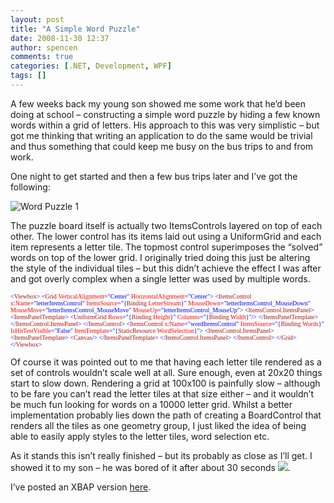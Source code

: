 ```yaml
---
layout: post
title: "A Simple Word Puzzle"
date: 2008-11-30 12:37
author: spencen
comments: true
categories: [.NET, Development, WPF]
tags: []
---
```



A few weeks back my young son showed me some work that he’d been doing at school – constructing a simple word puzzle by hiding a few known words within a grid of letters. His approach to this was very simplistic – but got me thinking that writing an application to do the same would be trivial and thus something that could keep me busy on the bus trips to and from work.
  

One night to get started and then a few bus trips later and I’ve got the following:
  

![Word Puzzle 1](http://blog.spencen.com/images/83489-72989/Word%20Puzzle%201_1.png "Word Puzzle 1") 
  

The puzzle board itself is actually two ItemsControls layered on top of each other. The lower control has its items laid out using a UniformGrid and each item represents a letter tile. The topmost control superimposes the “solved” words on top of the lower grid. I originally tried doing this just be altering the style of the individual tiles – but this didn’t achieve the effect I was after and got overly complex when a single letter was used by multiple words.
  

<font size="1"><font face="Verdana"><span style="color: rgb(163,21,21)">       </span><span style="color: rgb(0,0,255)">&lt;</span><span style="color: rgb(163,21,21)">Viewbox</span></font></font><font size="1"><font face="Verdana"><span style="color: rgb(0,0,255)">&gt;
</span><span style="color: rgb(163,21,21)">            </span><span style="color: rgb(0,0,255)">&lt;</span><span style="color: rgb(163,21,21)">Grid</span><span style="color: rgb(255,0,0)"> VerticalAlignment</span><span style="color: rgb(0,0,255)">=&quot;Center&quot;</span><span style="color: rgb(255,0,0)"> HorizontalAlignment</span></font></font><font size="1"><font face="Verdana"><span style="color: rgb(0,0,255)">=&quot;Center&quot;&gt;
</span><span style="color: rgb(163,21,21)">                </span><span style="color: rgb(0,0,255)">&lt;</span><span style="color: rgb(163,21,21)">ItemsControl</span><span style="color: rgb(255,0,0)"> x</span><span style="color: rgb(0,0,255)">:</span><span style="color: rgb(255,0,0)">Name</span><span style="color: rgb(0,0,255)">=&quot;letterItemsControl&quot;</span>
<span style="color: rgb(255,0,0)"> ItemsSource</span><span style="color: rgb(0,0,255)">=&quot;{</span><span style="color: rgb(163,21,21)">Binding</span><span style="color: rgb(255,0,0)"> LetterStream</span><span style="color: rgb(0,0,255)">}&quot;</span>
<span style="color: rgb(255,0,0)"> MouseDown</span></font></font><font size="1"><font face="Verdana"><span style="color: rgb(0,0,255)">=&quot;letterItemsControl_MouseDown&quot;
</span>                             <span style="color: rgb(255,0,0)"> MouseMove</span></font></font><font size="1"><font face="Verdana"><span style="color: rgb(0,0,255)">=&quot;letterItemsControl_MouseMove&quot;
</span>                             <span style="color: rgb(255,0,0)"> MouseUp</span></font></font><font size="1"><font face="Verdana"><span style="color: rgb(0,0,255)">=&quot;letterItemsControl_MouseUp&quot;&gt;
</span><span style="color: rgb(163,21,21)">                    </span><span style="color: rgb(0,0,255)">&lt;</span><span style="color: rgb(163,21,21)">ItemsControl.ItemsPanel</span></font></font><font size="1"><font face="Verdana"><span style="color: rgb(0,0,255)">&gt;
</span><span style="color: rgb(163,21,21)">                        </span><span style="color: rgb(0,0,255)">&lt;</span><span style="color: rgb(163,21,21)">ItemsPanelTemplate</span></font></font><font size="1"><font face="Verdana"><span style="color: rgb(0,0,255)">&gt;
</span><span style="color: rgb(163,21,21)">                            </span><span style="color: rgb(0,0,255)">&lt;</span><span style="color: rgb(163,21,21)">UniformGrid</span><span style="color: rgb(255,0,0)"> Rows</span><span style="color: rgb(0,0,255)">=&quot;{</span><span style="color: rgb(163,21,21)">Binding</span><span style="color: rgb(255,0,0)"> Height</span><span style="color: rgb(0,0,255)">}&quot;</span><span style="color: rgb(255,0,0)"> Columns</span><span style="color: rgb(0,0,255)">=&quot;{</span><span style="color: rgb(163,21,21)">Binding</span><span style="color: rgb(255,0,0)"> Width</span></font></font><font size="1"><font face="Verdana"><span style="color: rgb(0,0,255)">}&quot;/&gt;
</span><span style="color: rgb(163,21,21)">                        </span><span style="color: rgb(0,0,255)">&lt;/</span><span style="color: rgb(163,21,21)">ItemsPanelTemplate</span></font></font><font size="1"><font face="Verdana"><span style="color: rgb(0,0,255)">&gt;
</span><span style="color: rgb(163,21,21)">                    </span><span style="color: rgb(0,0,255)">&lt;/</span><span style="color: rgb(163,21,21)">ItemsControl.ItemsPanel</span></font></font><font size="1"><font face="Verdana"><span style="color: rgb(0,0,255)">&gt;
</span><span style="color: rgb(163,21,21)">                </span><span style="color: rgb(0,0,255)">&lt;/</span><span style="color: rgb(163,21,21)">ItemsControl</span></font></font><font size="1"><font face="Verdana"><span style="color: rgb(0,0,255)">&gt;
</span><span style="color: rgb(163,21,21)">                </span><span style="color: rgb(0,0,255)">&lt;</span><span style="color: rgb(163,21,21)">ItemsControl</span><span style="color: rgb(255,0,0)"> x</span><span style="color: rgb(0,0,255)">:</span><span style="color: rgb(255,0,0)">Name</span><span style="color: rgb(0,0,255)">=&quot;wordItemsControl&quot;</span><span style="color: rgb(255,0,0)"> ItemsSource</span><span style="color: rgb(0,0,255)">=&quot;{</span><span style="color: rgb(163,21,21)">Binding</span><span style="color: rgb(255,0,0)"> Words</span><span style="color: rgb(0,0,255)">}&quot;</span>
<span style="color: rgb(255,0,0)"> IsHitTestVisible</span></font></font><font size="1"><font face="Verdana"><span style="color: rgb(0,0,255)">=&quot;False&quot;
</span>                             <span style="color: rgb(255,0,0)"> ItemTemplate</span><span style="color: rgb(0,0,255)">=&quot;{</span><span style="color: rgb(163,21,21)">StaticResource</span><span style="color: rgb(255,0,0)"> WordSelection</span></font></font><font size="1"><font face="Verdana"><span style="color: rgb(0,0,255)">}&quot;&gt;
</span><span style="color: rgb(163,21,21)">                    </span><span style="color: rgb(0,0,255)">&lt;</span><span style="color: rgb(163,21,21)">ItemsControl.ItemsPanel</span></font></font><font size="1"><font face="Verdana"><span style="color: rgb(0,0,255)">&gt;
</span><span style="color: rgb(163,21,21)">                        </span><span style="color: rgb(0,0,255)">&lt;</span><span style="color: rgb(163,21,21)">ItemsPanelTemplate</span></font></font><font size="1"><font face="Verdana"><span style="color: rgb(0,0,255)">&gt;
</span><span style="color: rgb(163,21,21)">                            </span><span style="color: rgb(0,0,255)">&lt;</span><span style="color: rgb(163,21,21)">Canvas</span></font></font><font size="1"><font face="Verdana"><span style="color: rgb(0,0,255)">/&gt;
</span><span style="color: rgb(163,21,21)">                        </span><span style="color: rgb(0,0,255)">&lt;/</span><span style="color: rgb(163,21,21)">ItemsPanelTemplate</span></font></font><font size="1"><font face="Verdana"><span style="color: rgb(0,0,255)">&gt;
</span><span style="color: rgb(163,21,21)">                    </span><span style="color: rgb(0,0,255)">&lt;/</span><span style="color: rgb(163,21,21)">ItemsControl.ItemsPanel</span></font></font><font size="1"><font face="Verdana"><span style="color: rgb(0,0,255)">&gt;
</span><span style="color: rgb(163,21,21)">                </span><span style="color: rgb(0,0,255)">&lt;/</span><span style="color: rgb(163,21,21)">ItemsControl</span></font></font><font size="1"><font face="Verdana"><span style="color: rgb(0,0,255)">&gt;
</span><span style="color: rgb(163,21,21)">            </span><span style="color: rgb(0,0,255)">&lt;/</span><span style="color: rgb(163,21,21)">Grid</span></font></font><font size="1"><font face="Verdana"><span style="color: rgb(0,0,255)">&gt;
</span><span style="color: rgb(163,21,21)">        </span><span style="color: rgb(0,0,255)">&lt;/</span><span style="color: rgb(163,21,21)">Viewbox</span><span style="color: rgb(0,0,255)">&gt;</span></font></font>

<a href="http://11011.net/software/vspaste"></a>


Of course it was pointed out to me that having each letter tile rendered as a set of controls wouldn’t scale well at all. Sure enough, even at 20x20 things start to slow down. Rendering a grid at 100x100 is painfully slow – although to be fare you can’t read the letter tiles at that size either – and it wouldn’t be much fun looking for words on a 10000 letter grid. Whilst a better implementation probably lies down the path of creating a BoardControl that renders all the tiles as one geometry group, I just liked the idea of being able to easily apply styles to the letter tiles, word selection etc.



As it stands this isn’t really finished – but its probably as close as I’ll get. I showed it to my son – he was bored of it after about 30 seconds ![](http://blog.spencen.com/emoticons/sad.png).



I’ve posted an XBAP version <a href="http://www.spencen.com/Alphabet/AlphabetXBap.xbap" target="_blank">here</a>.


